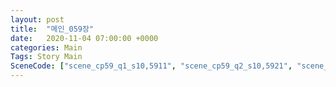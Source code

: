 ```yaml
---
layout: post
title:  "메인_059장"
date:   2020-11-04 07:00:00 +0000
categories: Main
Tags: Story Main
SceneCode: ["scene_cp59_q1_s10,5911", "scene_cp59_q2_s10,5921", "scene_cp59_q3_s10,5931", "scene_cp59_q3_s20,5932", "scene_cp59_q4_s10,5941", "scene_cp59_q4_s20,5942", "scene_cp59_q4_s30,5943"]
---
```

